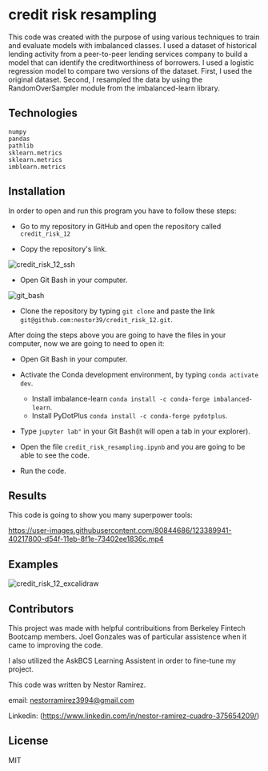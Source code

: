 # credit risk resampling


This code was created with the purpose of using various techniques to train and evaluate models with imbalanced classes. I used a dataset of historical lending activity from a peer-to-peer lending services company to build a model that can identify the creditworthiness of borrowers. I used a logistic regression model to compare two versions of the dataset. First, I used the original dataset. Second, I resampled the data by using the RandomOverSampler module from the imbalanced-learn library.

## Technologies
```
numpy 
pandas 
pathlib 
sklearn.metrics 
sklearn.metrics 
imblearn.metrics
```

## Installation

In order to open and run this program you have to follow these steps:

* Go to my repository in GitHub and open the repository called ```credit_risk_12```

* Copy the repository's link.

![credit_risk_12_ssh](https://user-images.githubusercontent.com/80844686/123388961-3e0ae980-d54e-11eb-8fb9-7358306ddc37.jpg)



* Open Git Bash in your computer.

![git_bash](https://user-images.githubusercontent.com/80844686/115638940-40d82c80-a2c8-11eb-816a-e991b245cd88.jpg)

* Clone the repository by typing ```git clone``` and paste the link ``` git@github.com:nestor39/credit_risk_12.git ```.





After doing the steps above you are going to have the files in your computer, now we are going to need to open it:

 * Open Git Bash in your computer.
  
  * Activate  the Conda development environment, by typing ```conda activate dev```.
    * Install imbalance-learn ```conda install -c conda-forge imbalanced-learn```.
    * Install PyDotPlus ```conda install -c conda-forge pydotplus```.
  
 * Type  ```jupyter lab"``` in your Git Bash(it will open a tab in your explorer).
  
 * Open the file ```credit_risk_resampling.ipynb``` and you are going to be able to see the code.
  
  * Run the code.
  

## Results

This code is going to show you many superpower tools:



https://user-images.githubusercontent.com/80844686/123389941-40217800-d54f-11eb-8f1e-73402ee1836c.mp4




## Examples

![credit_risk_12_excalidraw](https://user-images.githubusercontent.com/80844686/123388919-31869100-d54e-11eb-861b-b0c0278be665.jpg)



## Contributors

This project was made with helpful contribuitions from Berkeley Fintech Bootcamp members. Joel Gonzales was of particular assistence when it came to improving the code.

I also utilized the AskBCS Learning Assistent in order to fine-tune my project.

This code was written by Nestor Ramirez.

email: nestorramirez3994@gmail.com

Linkedin: (https://www.linkedin.com/in/nestor-ramirez-cuadro-375654209/)


## License
MIT
